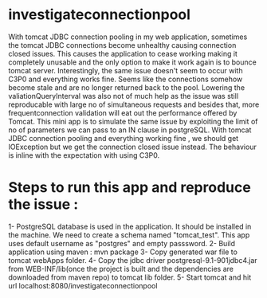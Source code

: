 # investigateconnectionpool

With tomcat JDBC connection pooling in my web application, sometimes the tomcat JDBC connections become unhealthy causing
connection closed issues. This causes the application to cease working making it completely unusable and the only option to make
it work again is to bounce tomcat server. Interestingly, the same issue doesn't seem to occur with C3P0 and everything works fine.
Seems like the connections somehow become stale and are no longer returned back to the pool.
Lowering the valiationQueryInterval was also not of much help as the issue was still reproducable with large no of simultaneous
requests and besides that, more frequentconnection validation will eat out the performance offered by Tomcat.
This mini app is to simulate the same issue by exploiting the limit of no of parameters we can pass to an IN clause in
postgreSQL. With tomcat JDBC connection pooling and everything working fine , we should get IOException but we get the 
connection closed issue instead. The behaviour is inline with the expectation with using C3P0.

# Steps to run this app and reproduce the issue : 
1- PostgreSQL database is used in the application. It should be installed in the machine. We need to create a schema named 
   "tomcat_test". This app uses default username as "postgres" and empty passsword. 
2- Build application using maven : 
    mvn package
3- Copy generated war file to tomcat webApps folder.
4- Copy the jdbc driver postgresql-9.1-901jdbc4.jar from WEB-INF/lib(once the project is built and the dependencies are
downloaded from maven repo) to tomcat lib folder.
5- Start tomcat and hit url localhost:8080/investigateconnectionpool
